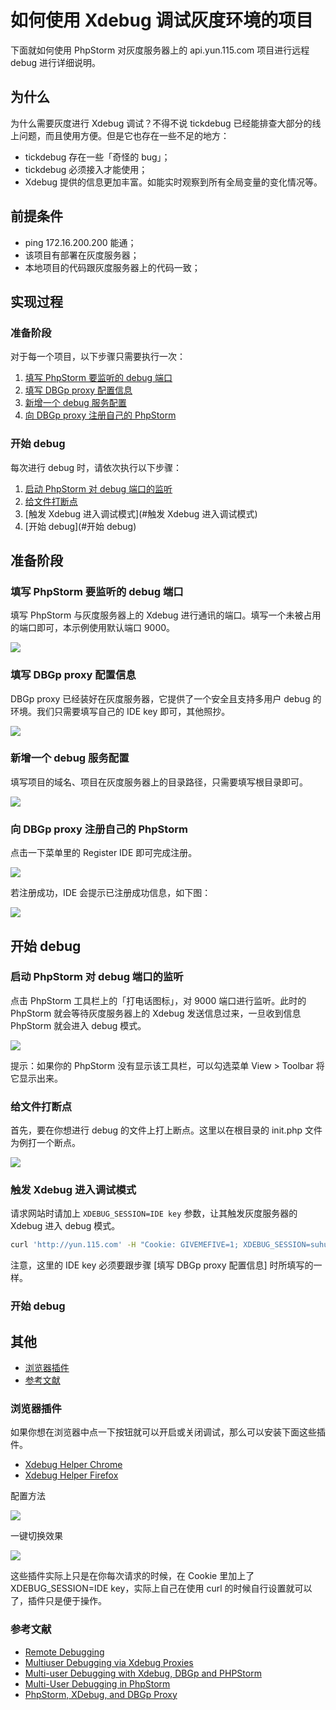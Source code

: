 # 如何使用 Xdebug 调试灰度环境的项目

下面就如何使用 PhpStorm 对灰度服务器上的 api.yun.115.com 项目进行远程 debug 进行详细说明。

## 为什么

为什么需要灰度进行 Xdebug 调试？不得不说 tickdebug 已经能排查大部分的线上问题，而且使用方便。但是它也存在一些不足的地方：

- tickdebug 存在一些「奇怪的 bug」；
- tickdebug 必须接入才能使用；
- Xdebug 提供的信息更加丰富。如能实时观察到所有全局变量的变化情况等。

## 前提条件

- ping 172.16.200.200 能通；
- 该项目有部署在灰度服务器；
- 本地项目的代码跟灰度服务器上的代码一致；

## 实现过程

### 准备阶段

对于每一个项目，以下步骤只需要执行一次：

1. [填写 PhpStorm 要监听的 debug 端口](#填写-phpstorm-要监听的-debug-端口)
2. [填写 DBGp proxy 配置信息](#填写-dbgp-proxy-配置信息)
3. [新增一个 debug 服务配置](#新增一个-debug-服务配置)
4. [向 DBGp proxy 注册自己的 PhpStorm](#向-dbgp-proxy-注册自己的-phpstorm)

### 开始 debug

每次进行 debug 时，请依次执行以下步骤：

1. [启动 PhpStorm 对 debug 端口的监听](#启动-phpstorm-对-debug-端口的监听)
2. [给文件打断点](#给文件打断点)
3. [触发 Xdebug 进入调试模式](#触发 Xdebug 进入调试模式)
4. [开始 debug](#开始 debug)

## 准备阶段

### 填写 PhpStorm 要监听的 debug 端口

填写 PhpStorm 与灰度服务器上的 Xdebug 进行通讯的端口。填写一个未被占用的端口即可，本示例使用默认端口 9000。

![](img/01-local-settings-xdebug-port.jpg)

### 填写 DBGp proxy 配置信息

DBGp proxy 已经装好在灰度服务器，它提供了一个安全且支持多用户 debug 的环境。我们只需要填写自己的 IDE key 即可，其他照抄。

![](img/11-remote-settings-dbproxy.jpg)

### 新增一个 debug 服务配置

填写项目的域名、项目在灰度服务器上的目录路径，只需要填写根目录即可。

![](img/10-local-settings-xdebug-servers.jpg)

### 向 DBGp proxy 注册自己的 PhpStorm

点击一下菜单里的 Register IDE 即可完成注册。

![](img/11-remote-settings-dbproxy-register.jpg)

若注册成功，IDE 会提示已注册成功信息，如下图：

![](img/11-remote-settings-dbproxy-register-success.jpg)

## 开始 debug

### 启动 PhpStorm 对 debug 端口的监听

点击 PhpStorm 工具栏上的「打电话图标」，对 9000 端口进行监听。此时的 PhpStorm 就会等待灰度服务器上的 Xdebug 发送信息过来，一旦收到信息 PhpStorm 就会进入 debug 模式。

![](img/03-local-settings-xdebug-listen.jpg)

提示：如果你的 PhpStorm 没有显示该工具栏，可以勾选菜单 View > Toolbar 将它显示出来。

### 给文件打断点

首先，要在你想进行 debug 的文件上打上断点。这里以在根目录的 init.php 文件为例打一个断点。

![](img/21-remote-breakpoint.jpg)

### 触发 Xdebug 进入调试模式

请求网站时请加上 `XDEBUG_SESSION=IDE key` 参数，让其触发灰度服务器的 Xdebug 进入 debug 模式。
  
```bash
curl 'http://yun.115.com' -H "Cookie: GIVEMEFIVE=1; XDEBUG_SESSION=suhua;"
```

注意，这里的 IDE key 必须要跟步骤 [填写 DBGp proxy 配置信息] 时所填写的一样。

### 开始 debug

## 其他

- [浏览器插件](#浏览器插件)
- [参考文献](#参考文献)

### 浏览器插件

如果你想在浏览器中点一下按钮就可以开启或关闭调试，那么可以安装下面这些插件。

- [Xdebug Helper Chrome](https://chrome.google.com/webstore/detail/xdebug-helper/eadndfjplgieldjbigjakmdgkmoaaaoc)
- [Xdebug Helper Firefox](https://addons.mozilla.org/en-US/firefox/addon/xdebug-helper-for-firefox/)

配置方法

![](img/21-remote-chrome.jpg)

一键切换效果

![](img/04-local-settings-xdebug-debug3.jpg)

这些插件实际上只是在你每次请求的时候，在 Cookie 里加上了 XDEBUG_SESSION=IDE key，实际上自己在使用 curl 的时候自行设置就可以了，插件只是便于操作。

### 参考文献

- [Remote Debugging](https://xdebug.org/docs/remote)
- [Multiuser Debugging via Xdebug Proxies](https://www.jetbrains.com/help/phpstorm/multiuser-debugging-via-xdebug-proxies.html)
- [Multi-user Debugging with Xdebug, DBGp and PHPStorm](https://tech-tamer.com/multi-user-debugging-with-xdebug-dbgp-and-phpstorm/)
- [Multi-User Debugging in PhpStorm](https://www.freecodecamp.org/news/multi-user-debugging-in-phpstorm-75ef628ed50f/)
- [PhpStorm, XDebug, and DBGp Proxy](https://www.cnblogs.com/jice/p/5064838.html)
